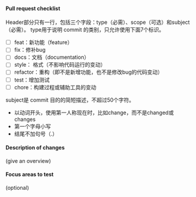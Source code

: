 #### Pull request checklist
 Header部分只有一行，包括三个字段：type（必需）、scope（可选）和subject（必需）。
 type用于说明 commit 的类别，只允许使用下面7个标识。
- [ ] feat：新功能（feature）
- [ ] fix：修补bug
- [ ] docs：文档（documentation）
- [ ] style： 格式（不影响代码运行的变动）
- [ ] refactor：重构（即不是新增功能，也不是修改bug的代码变动）
- [ ] test：增加测试
- [ ] chore：构建过程或辅助工具的变动

subject是 commit 目的的简短描述，不超过50个字符。

- 以动词开头，使用第一人称现在时，比如change，而不是changed或changes
- 第一个字母小写
- 结尾不加句号（.）

#### Description of changes

(give an overview)

#### Focus areas to test

(optional)
